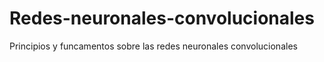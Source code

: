 # Redes-neuronales-convolucionales
Principios y funcamentos sobre las redes neuronales convolucionales
